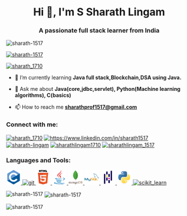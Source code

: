 <h1 align="center">Hi 👋, I'm S Sharath Lingam</h1>
<h3 align="center">A passionate full stack learner from India</h3>

<p align="left"> <img src="https://komarev.com/ghpvc/?username=sharath-1517&label=Profile%20views&color=0e75b6&style=flat" alt="sharath-1517" /> </p>

<p align="left"> <a href="https://github.com/ryo-ma/github-profile-trophy"><img src="https://github-profile-trophy.vercel.app/?username=sharath-1517" alt="sharath-1517" /></a> </p>

<p align="left"> <a href="https://twitter.com/sharath_1710" target="blank"><img src="https://img.shields.io/twitter/follow/sharath_1710?logo=twitter&style=for-the-badge" alt="sharath_1710" /></a> </p>

- 🌱 I’m currently learning **Java full stack,Blockchain,DSA using Java.**

- 💬 Ask me about **Java(core,jdbc,servlet), Python(Machine learning algorithms), C(basics)**

- 📫 How to reach me **sharathprof1517@gmail.com**

<h3 align="left">Connect with me:</h3>
<p align="left">
<a href="https://twitter.com/sharath_1710" target="blank"><img align="center" src="https://raw.githubusercontent.com/rahuldkjain/github-profile-readme-generator/master/src/images/icons/Social/twitter.svg" alt="sharath_1710" height="30" width="40" /></a>
<a href="https://linkedin.com/in/https://www.linkedin.com/in/sharath1517" target="blank"><img align="center" src="https://raw.githubusercontent.com/rahuldkjain/github-profile-readme-generator/master/src/images/icons/Social/linked-in-alt.svg" alt="https://www.linkedin.com/in/sharath1517" height="30" width="40" /></a>
<a href="https://stackoverflow.com/users/sharath-lingam" target="blank"><img align="center" src="https://raw.githubusercontent.com/rahuldkjain/github-profile-readme-generator/master/src/images/icons/Social/stack-overflow.svg" alt="sharath-lingam" height="30" width="40" /></a>
<a href="https://fb.com/sharathlingam1710" target="blank"><img align="center" src="https://raw.githubusercontent.com/rahuldkjain/github-profile-readme-generator/master/src/images/icons/Social/facebook.svg" alt="sharathlingam1710" height="30" width="40" /></a>
<a href="https://www.leetcode.com/sharathlingam_1517" target="blank"><img align="center" src="https://raw.githubusercontent.com/rahuldkjain/github-profile-readme-generator/master/src/images/icons/Social/leet-code.svg" alt="sharathlingam_1517" height="30" width="40" /></a>
</p>

<h3 align="left">Languages and Tools:</h3>
<p align="left"> <a href="https://www.cprogramming.com/" target="_blank" rel="noreferrer"> <img src="https://raw.githubusercontent.com/devicons/devicon/master/icons/c/c-original.svg" alt="c" width="40" height="40"/> </a> <a href="https://git-scm.com/" target="_blank" rel="noreferrer"> <img src="https://www.vectorlogo.zone/logos/git-scm/git-scm-icon.svg" alt="git" width="40" height="40"/> </a> <a href="https://www.w3.org/html/" target="_blank" rel="noreferrer"> <img src="https://raw.githubusercontent.com/devicons/devicon/master/icons/html5/html5-original-wordmark.svg" alt="html5" width="40" height="40"/> </a> <a href="https://www.java.com" target="_blank" rel="noreferrer"> <img src="https://raw.githubusercontent.com/devicons/devicon/master/icons/java/java-original.svg" alt="java" width="40" height="40"/> </a> <a href="https://www.mongodb.com/" target="_blank" rel="noreferrer"> <img src="https://raw.githubusercontent.com/devicons/devicon/master/icons/mongodb/mongodb-original-wordmark.svg" alt="mongodb" width="40" height="40"/> </a> <a href="https://www.mysql.com/" target="_blank" rel="noreferrer"> <img src="https://raw.githubusercontent.com/devicons/devicon/master/icons/mysql/mysql-original-wordmark.svg" alt="mysql" width="40" height="40"/> </a> <a href="https://pandas.pydata.org/" target="_blank" rel="noreferrer"> <img src="https://raw.githubusercontent.com/devicons/devicon/2ae2a900d2f041da66e950e4d48052658d850630/icons/pandas/pandas-original.svg" alt="pandas" width="40" height="40"/> </a> <a href="https://www.python.org" target="_blank" rel="noreferrer"> <img src="https://raw.githubusercontent.com/devicons/devicon/master/icons/python/python-original.svg" alt="python" width="40" height="40"/> </a> <a href="https://scikit-learn.org/" target="_blank" rel="noreferrer"> <img src="https://upload.wikimedia.org/wikipedia/commons/0/05/Scikit_learn_logo_small.svg" alt="scikit_learn" width="40" height="40"/> </a> </p>

<p><img align="left" src="https://github-readme-stats.vercel.app/api/top-langs?username=sharath-1517&show_icons=true&locale=en&layout=compact" alt="sharath-1517" /></p>

<p>&nbsp;<img align="center" src="https://github-readme-stats.vercel.app/api?username=sharath-1517&show_icons=true&locale=en" alt="sharath-1517" /></p>

<p><img align="center" src="https://github-readme-streak-stats.herokuapp.com/?user=sharath-1517&" alt="sharath-1517" /></p>

